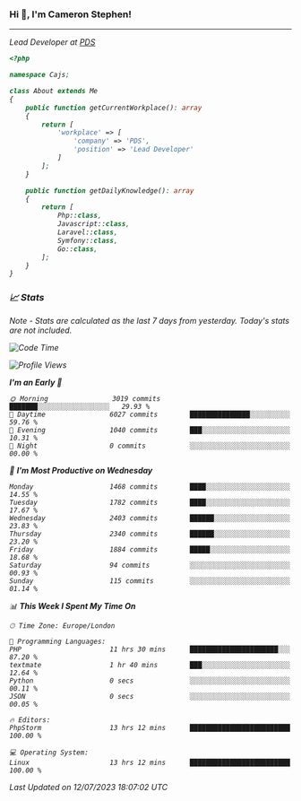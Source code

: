 ### Hi 👋, I'm Cameron Stephen!
<hr>
<p><em>Lead Developer at <a href="https://prindatasolutions.co.uk">PDS</a></p>


```php
<?php

namespace Cajs;

class About extends Me
{
    public function getCurrentWorkplace(): array
    {
        return [
            'workplace' => [
                'company' => 'PDS',
                'position' => 'Lead Developer'
            ]
        ];
    }

    public function getDailyKnowledge(): array
    {
        return [
            Php::class,
            Javascript::class,
            Laravel::class,
            Symfony::class,
            Go::class,
        ];
    }
}
```

### 📈 Stats
<p><em>Note - Stats are calculated as the last 7 days from yesterday. Today's stats are not included.</em></p>


<!--START_SECTION:waka-->
![Code Time](http://img.shields.io/badge/Code%20Time-3%2C452%20hrs%2026%20mins-blue)

![Profile Views](http://img.shields.io/badge/Profile%20Views-13-blue)

**I'm an Early 🐤** 

```text
🌞 Morning                3019 commits        ███████░░░░░░░░░░░░░░░░░░   29.93 % 
🌆 Daytime                6027 commits        ███████████████░░░░░░░░░░   59.76 % 
🌃 Evening                1040 commits        ███░░░░░░░░░░░░░░░░░░░░░░   10.31 % 
🌙 Night                  0 commits           ░░░░░░░░░░░░░░░░░░░░░░░░░   00.00 % 
```
📅 **I'm Most Productive on Wednesday** 

```text
Monday                   1468 commits        ████░░░░░░░░░░░░░░░░░░░░░   14.55 % 
Tuesday                  1782 commits        ████░░░░░░░░░░░░░░░░░░░░░   17.67 % 
Wednesday                2403 commits        ██████░░░░░░░░░░░░░░░░░░░   23.83 % 
Thursday                 2340 commits        ██████░░░░░░░░░░░░░░░░░░░   23.20 % 
Friday                   1884 commits        █████░░░░░░░░░░░░░░░░░░░░   18.68 % 
Saturday                 94 commits          ░░░░░░░░░░░░░░░░░░░░░░░░░   00.93 % 
Sunday                   115 commits         ░░░░░░░░░░░░░░░░░░░░░░░░░   01.14 % 
```


📊 **This Week I Spent My Time On** 

```text
🕑︎ Time Zone: Europe/London

💬 Programming Languages: 
PHP                      11 hrs 30 mins      ██████████████████████░░░   87.20 % 
textmate                 1 hr 40 mins        ███░░░░░░░░░░░░░░░░░░░░░░   12.64 % 
Python                   0 secs              ░░░░░░░░░░░░░░░░░░░░░░░░░   00.11 % 
JSON                     0 secs              ░░░░░░░░░░░░░░░░░░░░░░░░░   00.05 % 

🔥 Editors: 
PhpStorm                 13 hrs 12 mins      █████████████████████████   100.00 % 

💻 Operating System: 
Linux                    13 hrs 12 mins      █████████████████████████   100.00 % 
```


 Last Updated on 12/07/2023 18:07:02 UTC
<!--END_SECTION:waka-->
